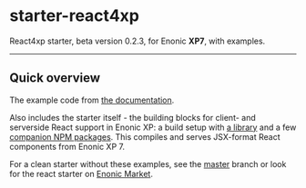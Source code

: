 # starter-react4xp

React4xp starter, beta version 0.2.3, for Enonic **XP7**, with examples.

---

## Quick overview

The example code from [the documentation](https://developer.enonic.com/templates/react4xp).

Also includes the starter itself - the building blocks for client- and serverside React support in Enonic XP: a build setup with [a library](https://github.com/enonic/lib-react4xp) and a few [companion NPM packages](https://github.com/enonic/lib-react4xp#npm-package-overview). This compiles and serves JSX-format React components from Enonic XP 7.

For a clean starter without these examples, see the [master](https://github.com/enonic/starter-react4xp) branch or look for the react starter on [Enonic Market](https://market.enonic.com).
